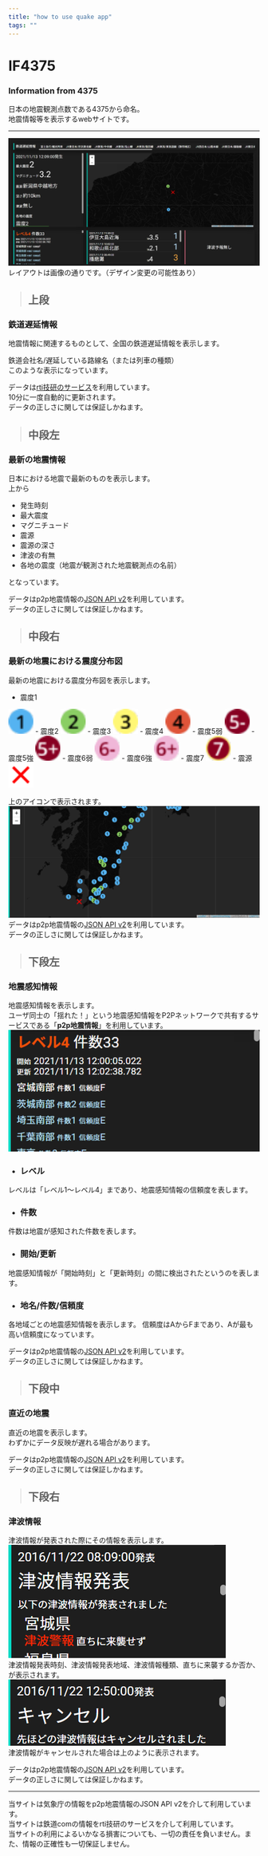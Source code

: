 ```yaml
---
title: "how to use quake app"
tags: ""
---
```


# IF4375
### Information from 4375  
日本の地震観測点数である4375から命名。  
地震情報等を表示するwebサイトです。  
***
![image.png](/public/md/md1.png)
レイアウトは画像の通りです。（デザイン変更の可能性あり） 

>## 上段  

### 鉄道遅延情報
地震情報に関連するものとして、全国の鉄道遅延情報を表示します。

鉄道会社名/遅延している路線名（または列車の種類）  
このような表示になっています。

データは[rti技研のサービス](https://rti-giken.jp/fhc/api/train_tetsudo/)を利用しています。  
10分に一度自動的に更新されます。  
データの正しさに関しては保証しかねます。  

>## 中段左

### 最新の地震情報
日本における地震で最新のものを表示します。  
上から  
- 発生時刻
- 最大震度
- マグニチュード
- 震源
- 震源の深さ
- 津波の有無
- 各地の震度（地震が観測された地震観測点の名前）

となっています。  

データはp2p地震情報の[JSON API v2](https://www.p2pquake.net/json_api_v2/#/P2P%E5%9C%B0%E9%9C%87%E6%83%85%E5%A0%B1%20API/get_history)を利用しています。  
データの正しさに関しては保証しかねます。  

>## 中段右

### 最新の地震における震度分布図
最新の地震における震度分布図を表示します。  
- 震度1
<img src="/public/scale/1.png" width="50px">
- 震度2
<img src="/public/scale/2.png" width="50px">
- 震度3
<img src="/public/scale/3.png" width="50px">
- 震度4
<img src="/public/scale/4.png" width="50px">
- 震度5弱
<img src="/public/scale/5-.png" width="50px">
- 震度5強
<img src="/public/scale/5+.png" width="50px">
- 震度6弱
<img src="/public/scale/6-.png" width="50px">
- 震度6強
<img src="/public/scale/6+.png" width="50px">
- 震度7
<img src="/public/scale/7.png" width="50px">  
- 震源
<img src="/public/scale/center.png" width="50px"> 

上のアイコンで表示されます。
![image.png](/public/md/md2.png)  
データはp2p地震情報の[JSON API v2](https://www.p2pquake.net/json_api_v2/#/P2P%E5%9C%B0%E9%9C%87%E6%83%85%E5%A0%B1%20API/get_history)を利用しています。  
データの正しさに関しては保証しかねます。  

>## 下段左

### 地震感知情報
地震感知情報を表示します。  
ユーザ同士の「揺れた！」という地震感知情報をP2Pネットワークで共有するサービスである「**p2p地震情報**」を利用しています。  
![image.png](/public/md/md3.png)
- ### レベル
レベルは「レベル1～レベル4」まであり、地震感知情報の信頼度を表します。  
- ### 件数
件数は地震が感知された件数を表します。
- ### 開始/更新
地震感知情報が「開始時刻」と「更新時刻」の間に検出されたというのを表します。
- ### 地名/件数/信頼度
各地域ごとの地震感知情報を表示します。
信頼度はAからFまであり、Aが最も高い信頼度になっています。  

データはp2p地震情報の[JSON API v2](https://www.p2pquake.net/json_api_v2/#/P2P%E5%9C%B0%E9%9C%87%E6%83%85%E5%A0%B1%20API/get_history)を利用しています。  
データの正しさに関しては保証しかねます。  
>## 下段中

### 直近の地震
直近の地震を表示します。  
わずかにデータ反映が遅れる場合があります。  

データはp2p地震情報の[JSON API v2](https://www.p2pquake.net/json_api_v2/#/P2P%E5%9C%B0%E9%9C%87%E6%83%85%E5%A0%B1%20API/get_history)を利用しています。  
データの正しさに関しては保証しかねます。  

> ## 下段右

### 津波情報

津波情報が発表された際にその情報を表示します。  
![image.png](/public/md/md4.png)  
津波情報発表時刻、津波情報発表地域、津波情報種類、直ちに来襲するか否か、が表示されます。  
![image.png](/public/md/md5.png)  
津波情報がキャンセルされた場合は上のように表示されます。  

データはp2p地震情報の[JSON API v2](https://www.p2pquake.net/json_api_v2/#/P2P%E5%9C%B0%E9%9C%87%E6%83%85%E5%A0%B1%20API/get_history)を利用しています。  
データの正しさに関しては保証しかねます。  
***
当サイトは気象庁の情報をp2p地震情報のJSON API v2を介して利用しています。  
当サイトは鉄道comの情報をrti技研のサービスを介して利用しています。  
当サイトの利用によるいかなる損害についても、一切の責任を負いません。また、情報の正確性も一切保証しません。
